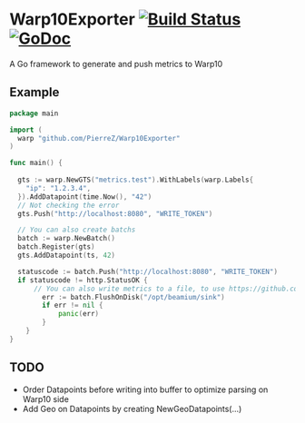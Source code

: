 # Warp10Exporter [![Build Status](https://travis-ci.org/PierreZ/Warp10Exporter.svg?branch=master)](https://travis-ci.org/PierreZ/Warp10Exporter) [![GoDoc](https://godoc.org/github.com/PierreZ/Warp10Exporter?status.svg)](https://godoc.org/github.com/PierreZ/Warp10Exporter)
A Go framework to generate and push metrics to Warp10

## Example

```go 
package main

import (
  warp "github.com/PierreZ/Warp10Exporter"
)

func main() {
    
  gts := warp.NewGTS("metrics.test").WithLabels(warp.Labels{
    "ip": "1.2.3.4",
  }).AddDatapoint(time.Now(), "42")
  // Not checking the error
  gts.Push("http://localhost:8080", "WRITE_TOKEN")

  // You can also create batchs
  batch := warp.NewBatch()
  batch.Register(gts)
  gts.AddDatapoint(ts, 42)

  statuscode := batch.Push("http://localhost:8080", "WRITE_TOKEN")
  if statuscode != http.StatusOK {
      // You can also write metrics to a file, to use https://github.com/runabove/beamium for example
    	err := batch.FlushOnDisk("/opt/beamium/sink")
	    if err != nil {
		    panic(err)
	    }
	}
}
```

## TODO

 * Order Datapoints before writing into buffer to optimize parsing on Warp10 side
 * Add Geo on Datapoints by creating NewGeoDatapoints(...)